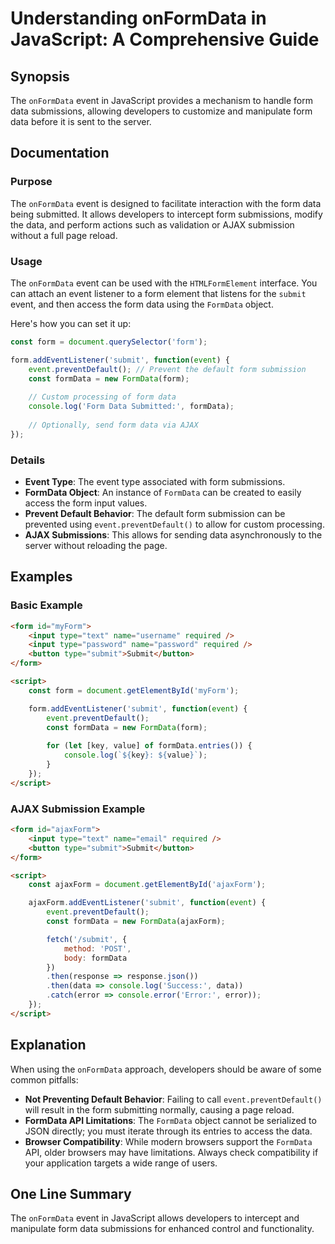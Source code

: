 <!--
Meta Description: # Understanding onFormData in JavaScript: A Comprehensive Guide ## Synopsis The `onFormData` event in JavaScript provides a mechanism to handle form d...
Meta Keywords: form, event, formdata, data, submit
-->

# Understanding onFormData in JavaScript: A Comprehensive Guide

## Synopsis
The `onFormData` event in JavaScript provides a mechanism to handle form data submissions, allowing developers to customize and manipulate form data before it is sent to the server.

## Documentation
### Purpose
The `onFormData` event is designed to facilitate interaction with the form data being submitted. It allows developers to intercept form submissions, modify the data, and perform actions such as validation or AJAX submission without a full page reload.

### Usage
The `onFormData` event can be used with the `HTMLFormElement` interface. You can attach an event listener to a form element that listens for the `submit` event, and then access the form data using the `FormData` object.

Here's how you can set it up:
```javascript
const form = document.querySelector('form');

form.addEventListener('submit', function(event) {
    event.preventDefault(); // Prevent the default form submission
    const formData = new FormData(form);
    
    // Custom processing of form data
    console.log('Form Data Submitted:', formData);
    
    // Optionally, send form data via AJAX
});
```

### Details
- **Event Type**: The event type associated with form submissions.
- **FormData Object**: An instance of `FormData` can be created to easily access the form input values.
- **Prevent Default Behavior**: The default form submission can be prevented using `event.preventDefault()` to allow for custom processing.
- **AJAX Submissions**: This allows for sending data asynchronously to the server without reloading the page.

## Examples
### Basic Example
```html
<form id="myForm">
    <input type="text" name="username" required />
    <input type="password" name="password" required />
    <button type="submit">Submit</button>
</form>

<script>
    const form = document.getElementById('myForm');

    form.addEventListener('submit', function(event) {
        event.preventDefault();
        const formData = new FormData(form);
        
        for (let [key, value] of formData.entries()) {
            console.log(`${key}: ${value}`);
        }
    });
</script>
```

### AJAX Submission Example
```html
<form id="ajaxForm">
    <input type="text" name="email" required />
    <button type="submit">Submit</button>
</form>

<script>
    const ajaxForm = document.getElementById('ajaxForm');

    ajaxForm.addEventListener('submit', function(event) {
        event.preventDefault();
        const formData = new FormData(ajaxForm);

        fetch('/submit', {
            method: 'POST',
            body: formData
        })
        .then(response => response.json())
        .then(data => console.log('Success:', data))
        .catch(error => console.error('Error:', error));
    });
</script>
```

## Explanation
When using the `onFormData` approach, developers should be aware of some common pitfalls:
- **Not Preventing Default Behavior**: Failing to call `event.preventDefault()` will result in the form submitting normally, causing a page reload.
- **FormData API Limitations**: The `FormData` object cannot be serialized to JSON directly; you must iterate through its entries to access the data.
- **Browser Compatibility**: While modern browsers support the `FormData` API, older browsers may have limitations. Always check compatibility if your application targets a wide range of users.

## One Line Summary
The `onFormData` event in JavaScript allows developers to intercept and manipulate form data submissions for enhanced control and functionality.